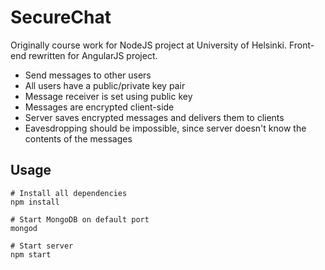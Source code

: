 SecureChat
==========
Originally course work for NodeJS project at University of Helsinki. Front-end
 rewritten for AngularJS project.

* Send messages to other users
* All users have a public/private key pair
* Message receiver is set using public key
* Messages are encrypted client-side
* Server saves encrypted messages and delivers them to clients
* Eavesdropping should be impossible, since server doesn't know the contents of
the messages


## Usage
    # Install all dependencies
    npm install

    # Start MongoDB on default port
    mongod

    # Start server
    npm start
